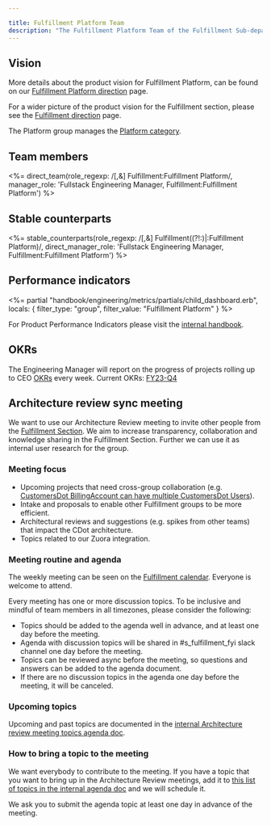 ```yaml
---

title: Fulfillment Platform Team
description: "The Fulfillment Platform Team of the Fulfillment Sub-department at GitLab"
---
```








## Vision

More details about the product vision for Fulfillment Platform, can be found on our [Fulfillment Platform direction](direction/fulfillment/platform/) page. 

For a wider picture of the product vision for the Fulfillment section, please see the [Fulfillment direction](direction/fulfillment) page. 

The Platform group manages the [Platform category](/handbook/product/categories/#platform-group).

## Team members

<%= direct_team(role_regexp: /[,&] Fulfillment:Fulfillment Platform/, manager_role: 'Fullstack Engineering Manager, Fulfillment:Fulfillment Platform') %>

## Stable counterparts

<%= stable_counterparts(role_regexp: /[,&] Fulfillment((?!:)|:Fulfillment Platform)/, direct_manager_role: 'Fullstack Engineering Manager, Fulfillment:Fulfillment Platform') %>


## Performance indicators

<%= partial "handbook/engineering/metrics/partials/child_dashboard.erb", locals: { filter_type: "group", filter_value: "Fulfillment Platform" } %>

For Product Performance Indicators please visit the [internal handbook](https://internal.gitlab.com/handbook/company/performance-indicators/product/fulfillment-section/).

## OKRs

The Engineering Manager will report on the progress of projects rolling up to CEO [OKRs](https://about.gitlab.com/company/okrs/) every week. Current OKRs: [FY23-Q4](https://gitlab.com/gitlab-org/fulfillment-meta/-/issues/805)

## Architecture review sync meeting

We want to use our Architecture Review meeting to invite other people from the [Fulfillment Section](https://about.gitlab.com/direction/fulfillment/). We aim to increase transparency, collaboration and knowledge sharing in the Fulfillment Section. Further we can use it as internal user research for the group.

### Meeting focus

- Upcoming projects that need cross-group collaboration (e.g. [CustomersDot BillingAccount can have multiple CustomersDot Users](https://gitlab.com/groups/gitlab-org/-/epics/8951)).
- Intake and proposals to enable other Fulfillment groups to be more efficient.
- Architectural reviews and suggestions (e.g. spikes from other teams) that impact the CDot architecture.
- Topics related to our Zuora integration. 

### Meeting routine and agenda

The weekly meeting can be seen on the [Fulfillment calendar](https://calendar.google.com/calendar/u/0/embed?src=gitlab.com_7199q584haas4tgeuk9qnd48nc@group.calendar.google.com&ctz=Europe/Madrid). Everyone is welcome to attend.

Every meeting has one or more discussion topics. To be inclusive and mindful of team members in all timezones, please consider the following:

- Topics should be added to the agenda well in advance, and at least one day before the meeting.
- Agenda with discussion topics will be shared in #s_fulfillment_fyi slack channel one day before the meeting.
- Topics can be reviewed async before the meeting, so questions and answers can be added to the agenda document.
- If there are no discussion topics in the agenda one day before the meeting, it will be canceled.

### Upcoming topics

Upcoming and past topics are documented in the [internal Architecture review meeting topics agenda doc](https://docs.google.com/document/d/1_YbxNCo3KXK1-KdIZTgSvmU9kIslYjQnFZAmmu1DSqQ/edit#heading=h.jfvrioc0vg6).

### How to bring a topic to the meeting

We want everybody to contribute to the meeting. If you have a topic that you want to bring up in the Architecture Review meetings, add it to [this list of topics in the internal agenda doc](https://docs.google.com/document/d/1_YbxNCo3KXK1-KdIZTgSvmU9kIslYjQnFZAmmu1DSqQ/edit#heading=h.jfvrioc0vg6) and we will schedule it.

We ask you to submit the agenda topic at least one day in advance of the meeting.
